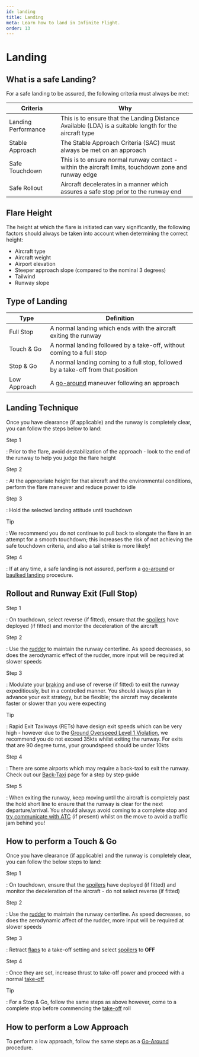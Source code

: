 ```yaml
---
id: landing
title: Landing
meta: Learn how to land in Infinite Flight.
order: 13
---
```


# Landing



## What is a safe Landing?

For a safe landing to be assured, the following criteria must always be met:

| Criteria            | Why                                      |
| ------------------- | ---------------------------------------- |
| Landing Performance | This is to ensure that the Landing Distance Available (LDA) is a suitable length for the aircraft type |
| Stable Approach     | The Stable Approach Criteria (SAC) must always be met on an approach |
| Safe Touchdown      | This is to ensure normal runway contact - within the aircraft limits, touchdown zone and runway edge |
| Safe Rollout        | Aircraft decelerates in a manner which assures a safe stop prior to the runway end |



## Flare Height

The height at which the flare is initiated can vary significantly, the following factors should always be taken into account when determining the correct height:



- Aircraft type
- Aircraft weight
- Airport elevation
- Steeper approach slope (compared to the nominal 3 degrees)
- Tailwind
- Runway slope



## Type of Landing



| Type         | Definition                               |
| ------------ | ---------------------------------------- |
| Full Stop    | A normal landing which ends with the aircraft exiting the runway |
| Touch & Go   | A normal landing followed by a take-off, without coming to a full stop |
| Stop & Go    | A normal landing coming to a full stop, followed by a take-off from that position |
| Low Approach | A [go-around](/guide/flying-guide/descent-to-landing/go-around-baulked-landing#go-around%2Fbaulked-landing) maneuver following an approach |



## Landing Technique 

Once you have clearance (if applicable) and the runway is completely clear, you can follow the steps below to land:



Step 1

: Prior to the flare, avoid destabilization of the approach - look to the end of the runway to help you judge the flare height



Step 2

: At the appropriate height for that aircraft and the environmental conditions, perform the flare maneuver and reduce power to idle



Step 3

: Hold the selected landing attitude until touchdown



Tip

: We recommend you do not continue to pull back to elongate the flare in an attempt for a smooth touchdown; this increases the risk of not achieving the safe touchdown criteria, and also a tail strike is more likely! 



Step 4

: If at any time, a safe landing is not assured, perform a [go-around](/guide/flying-guide/descent-to-landing/go-around-baulked-landing#go-around%2Fbaulked-landing) or [baulked landing](/guide/flying-guide/descent-to-landing/go-around-baulked-landing#what-is-the-difference-between-a-go-around-and-a-baulked-landing%3F) procedure.



## Rollout and Runway Exit (Full Stop)

Step 1

: On touchdown, select reverse (if fitted), ensure that the [spoilers](/guide/getting-started-guide/pilot-user-interface/flight-controls#flight-controls) have deployed (if fitted) and monitor the deceleration of the aircraft



Step 2

: Use the [rudder](/guide/getting-started-guide/pilot-user-interface/flight-controls#flight-controls) to maintain the runway centerline. As speed decreases, so does the aerodynamic effect of the rudder, more input will be required at slower speeds



Step 3

: Modulate your [braking](/guide/getting-started-guide/pilot-user-interface/flight-controls#flight-controls) and use of reverse (if fitted) to exit the runway expeditiously, but in a controlled manner. You should always plan in advance your exit strategy, but be flexible; the aircraft may decelerate faster or slower than you were expecting



Tip

: Rapid Exit Taxiways (RETs) have design exit speeds which can be very high - however due to the [Ground Overspeed Level 1 Violation](/guide/getting-started-guide/pilot-user-interface/violations#what-are-violations%3F), we recommend you do not exceed 35kts whilst exiting the runway. For exits that are 90 degree turns, your groundspeed should be under 10kts



Step 4

: There are some airports which may require a back-taxi to exit the runway. Check out our [Back-Taxi](/guide/flying-guide/take-off-to-cruise/back-taxi#back-taxi) page for a step by step guide



Step 5

: When exiting the runway, keep moving until the aircraft is completely past the hold short line to ensure that the runway is clear for the next departure/arrival. You should always avoid coming to a complete stop and [try communicate with ATC](/guide/flying-guide/atc-communication/landing-and-taxi-to-parking#taxi-to-parking-communication-summary) (if present) whilst on the move to avoid a traffic jam behind you!



## How to perform a Touch & Go

Once you have clearance (if applicable) and the runway is completely clear, you can follow the below steps to land:



Step 1

: On touchdown, ensure that the [spoilers](/guide/getting-started-guide/pilot-user-interface/flight-controls#flight-controls) have deployed (if fitted) and monitor the deceleration of the aircraft - do not select reverse (if fitted)



Step 2

: Use the [rudder](/guide/getting-started-guide/pilot-user-interface/flight-controls#flight-controls) to maintain the runway centerline. As speed decreases, so does the aerodynamic affect of the rudder, more input will be required at slower speeds



Step 3

: Retract [flaps](/guide/getting-started-guide/pilot-user-interface/flight-controls#flight-controls) to a take-off setting and select [spoilers](/guide/getting-started-guide/pilot-user-interface/flight-controls#flight-controls) to **OFF**



Step 4

: Once they are set, increase thrust to take-off power and proceed with a normal [take-off](/guide/flying-guide/take-off-to-cruise/take-off-and-initial-climb#take-off-and-initial-climb)



Tip

: For a Stop & Go, follow the same steps as above however, come to a complete stop before commencing the [take-off](/guide/flying-guide/take-off-to-cruise/take-off-and-initial-climb#take-off-and-initial-climb) roll



## How to perform a Low Approach

To perform a low approach, follow the same steps as a [Go-Around](/guide/flying-guide/descent-to-landing/go-around-baulked-landing#go-around%2Fbaulked-landing) procedure.
